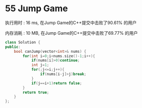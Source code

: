# 55 Jump Game

执行用时 : 16 ms, 在Jump Game的C++提交中击败了90.61% 的用户

内存消耗 : 10 MB, 在Jump Game的C++提交中击败了69.77% 的用户

```c++
class Solution {
public:
    bool canJump(vector<int>& nums) {
        for(int i=0;i<nums.size()-1;i++){
            if(nums[i]>0)continue;
            int j=1;
            for(;j<=i;j++){
                if(nums[i-j]>j)break;
            }
            if(j==i+1)return false;
        }
        return true;
    }
};
```

